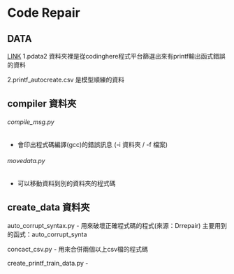 # Code Repair

## DATA
[LINK](https://drive.google.com/drive/folders/1NfAx5mKUyAcAq9oc7q_1CW1UYczY8UuK?usp=sharing)
1.pdata2 資料夾裡是從codinghere程式平台篩選出來有printf輸出函式錯誤的資料

2.printf_autocreate.csv 是模型順練的資料


## compiler 資料夾
###### compile_msg.py 
- 會印出程式碼編譯(gcc)的錯誤訊息 (-i 資料夾 / -f 檔案)

###### movedata.py 
- 可以移動資料到別的資料夾的程式碼

## create_data 資料夾
auto_corrupt_syntax.py - 用來破壞正確程式碼的程式(來源：Drrepair) 主要用到的函式：auto_corrupt_synta

concact_csv.py - 用來合併兩個以上csv檔的程式碼

create_printf_train_data.py - 
